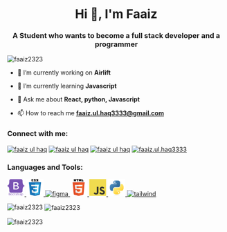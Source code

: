 <h1 align="center">Hi 👋, I'm Faaiz</h1>
<h3 align="center">A Student who wants to become a full stack developer and a programmer</h3>

<p align="left"> <img src="https://komarev.com/ghpvc/?username=faaiz2323&label=Profile%20views&color=0e75b6&style=flat" alt="faaiz2323" /> </p>

- 🔭 I’m currently working on **Airlift**

- 🌱 I’m currently learning **Javascript**

- 💬 Ask me about **React, python, Javascript**

- 📫 How to reach me **faaiz.ul.haq3333@gmail.com**

<h3 align="left">Connect with me:</h3>
<p align="left">
<a href="https://twitter.com/faaiz ul haq" target="blank"><img align="center" src="https://raw.githubusercontent.com/rahuldkjain/github-profile-readme-generator/master/src/images/icons/Social/twitter.svg" alt="faaiz ul haq" height="30" width="40" /></a>
<a href="https://linkedin.com/in/faaiz ul haq" target="blank"><img align="center" src="https://raw.githubusercontent.com/rahuldkjain/github-profile-readme-generator/master/src/images/icons/Social/linked-in-alt.svg" alt="faaiz ul haq" height="30" width="40" /></a>
<a href="https://stackoverflow.com/users/faaiz ul haq" target="blank"><img align="center" src="https://raw.githubusercontent.com/rahuldkjain/github-profile-readme-generator/master/src/images/icons/Social/stack-overflow.svg" alt="faaiz ul haq" height="30" width="40" /></a>
<a href="https://instagram.com/faaiz.ul.haq3333" target="blank"><img align="center" src="https://raw.githubusercontent.com/rahuldkjain/github-profile-readme-generator/master/src/images/icons/Social/instagram.svg" alt="faaiz.ul.haq3333" height="30" width="40" /></a>
</p>

<h3 align="left">Languages and Tools:</h3>
<p align="left"> <a href="https://getbootstrap.com" target="_blank" rel="noreferrer"> <img src="https://raw.githubusercontent.com/devicons/devicon/master/icons/bootstrap/bootstrap-plain-wordmark.svg" alt="bootstrap" width="40" height="40"/> </a> <a href="https://www.w3schools.com/css/" target="_blank" rel="noreferrer"> <img src="https://raw.githubusercontent.com/devicons/devicon/master/icons/css3/css3-original-wordmark.svg" alt="css3" width="40" height="40"/> </a> <a href="https://www.figma.com/" target="_blank" rel="noreferrer"> <img src="https://www.vectorlogo.zone/logos/figma/figma-icon.svg" alt="figma" width="40" height="40"/> </a> <a href="https://www.w3.org/html/" target="_blank" rel="noreferrer"> <img src="https://raw.githubusercontent.com/devicons/devicon/master/icons/html5/html5-original-wordmark.svg" alt="html5" width="40" height="40"/> </a> <a href="https://developer.mozilla.org/en-US/docs/Web/JavaScript" target="_blank" rel="noreferrer"> <img src="https://raw.githubusercontent.com/devicons/devicon/master/icons/javascript/javascript-original.svg" alt="javascript" width="40" height="40"/> </a> <a href="https://www.python.org" target="_blank" rel="noreferrer"> <img src="https://raw.githubusercontent.com/devicons/devicon/master/icons/python/python-original.svg" alt="python" width="40" height="40"/> </a> <a href="https://tailwindcss.com/" target="_blank" rel="noreferrer"> <img src="https://www.vectorlogo.zone/logos/tailwindcss/tailwindcss-icon.svg" alt="tailwind" width="40" height="40"/> </a> </p>

<p><img align="left" src="https://github-readme-stats.vercel.app/api/top-langs?username=faaiz2323&show_icons=true&locale=en&layout=compact" alt="faaiz2323" /></p>

<p>&nbsp;<img align="center" src="https://github-readme-stats.vercel.app/api?username=faaiz2323&show_icons=true&locale=en" alt="faaiz2323" /></p>

<p><img align="center" src="https://github-readme-streak-stats.herokuapp.com/?user=faaiz2323&" alt="faaiz2323" /></p>

